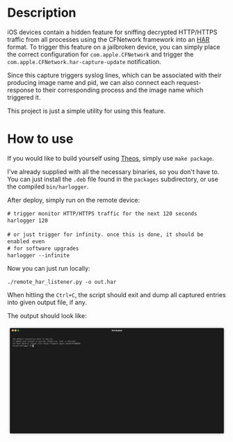# Description

iOS devices contain a hidden feature for sniffing decrypted HTTP/HTTPS traffic from all processes using the CFNetwork
framework into an [HAR](https://en.wikipedia.org/wiki/HAR_(file_format).)
format. To trigger this feature on a jailbroken device, you can simply place the correct configuration
for `com.apple.CFNetwork` and trigger the `com.apple.CFNetwork.har-capture-update` notification.

Since this capture triggers syslog lines, which can be associated with their producing image name and pid, we can also
connect each request-response to their corresponding process and the image name which triggered it.

This project is just a simple utility for using this feature.

# How to use

If you would like to build yourself using [Theos](https://github.com/theos/theos/wiki), simply use `make package`.

I've already supplied with all the necessary binaries, so you don't have to. You can just install the `.deb` file found
in the `packages` subdirectory, or use the compiled `bin/harlogger`.

After deploy, simply run on the remote device:

```shell
# trigger monitor HTTP/HTTPS traffic for the next 120 seconds
harlogger 120

# or just trigger for infinity. once this is done, it should be enabled even
# for software upgrades
harlogger --infinite
```

Now you can just run locally:

```shell
./remote_har_listener.py -o out.har
```

When hitting the `Ctrl+C`, the script should exit and dump all captured entries into given output file, if any.

The output should look like:

![](./example5.gif)


